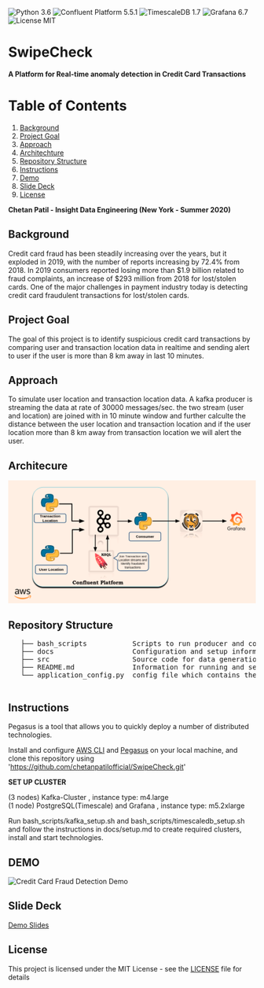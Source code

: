 ![Python 3.6](https://img.shields.io/badge/python-3.6-blue.svg)
![Confluent Platform 5.5.1](https://img.shields.io/badge/Confluent%20Platform-5.5.1-orange)
![TimescaleDB 1.7](https://img.shields.io/badge/TimescaleDB-1.7.0%20-red)
![Grafana 6.7](https://img.shields.io/badge/Grafana-6.7-brightgreen)
![License MIT](https://img.shields.io/badge/License-MIT-yellowgreen)
# SwipeCheck

**A Platform for Real-time anomaly detection in Credit Card Transactions**

# Table of Contents
1. [Background](README.md#Background)
2. [Project Goal](README.md#Project-Goal)
3. [Approach](README.md#Approach)
4. [Architechture](README.md#Architechture)
5. [Repository Structure](README.md#Repository-Structure)
6. [Instructions](README.md#Instructions)
7. [Demo](README.md#Demo)
8. [Slide Deck](README.md#Slide-Deck)
9. [License](README.md#License)


**Chetan Patil - Insight Data Engineering (New York - Summer 2020)**

## Background
Credit card fraud has been steadily increasing over the years, but it exploded in 2019, with the number of reports increasing by 72.4% from 2018. In 2019 consumers reported losing more than $1.9 billion related to fraud complaints, an increase of $293 million from 2018 for lost/stolen cards. One of the major challenges in payment industry today is detecting credit card  fraudulent transactions for lost/stolen cards. 

## Project Goal
The goal of this project is to identify suspicious credit card transactions by comparing user and transaction location data in realtime and sending alert to user if the user is more than 8 km away in last 10 minutes.

## Approach

To simulate user location and transaction location data. A kafka producer is streaming the data at rate of 30000 messages/sec. the two stream (user and location) are joined with in 10 minute window and further calculte the distance between the user location and transaction location and if the user location more than 8 km away from transaction location we will alert the user.

## Architecure
  ![GitHub Logo](/docs/architecture.png)

## Repository Structure
   <pre>
   ├── bash_scripts           Scripts to run producer and consumer, setup kafka cluster and timescaledb
   ├── docs                   Configuration and setup information
   ├── src                    Source code for data generation and kafka producer, consumer
   ├── README.md              Information for running and setting up project
   └── application_config.py  config file which contains the properties constants
   </pre>

## Instructions

Pegasus is a tool that allows you to quickly deploy a number of distributed technologies.

Install and configure [AWS CLI](https://aws.amazon.com/cli/) and [Pegasus](https://github.com/InsightDataScience/pegasus) on your local machine, and clone this repository using 'https://github.com/chetanpatilofficial/SwipeCheck.git'

**SET UP CLUSTER**

(3 nodes) Kafka-Cluster , instance type: m4.large <br>
(1 node) PostgreSQL(Timescale) and Grafana , instance type: m5.2xlarge

Run bash_scripts/kafka_setup.sh and bash_scripts/timescaledb_setup.sh and follow the instructions in docs/setup.md to create required clusters, install and start technologies.

## DEMO
![Credit Card Fraud Detection Demo](docs/demo/grafana-dashboard.gif)

## Slide Deck
[Demo Slides](https://tinyurl.com/yc9sclht)

## License

This project is licensed under the MIT License - see the [LICENSE](LICENSE) file for details
